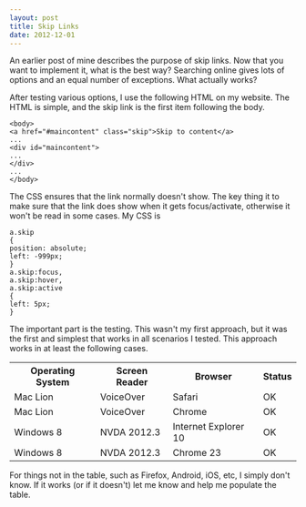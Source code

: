 ```yaml
---
layout: post
title: Skip Links
date: 2012-12-01
---
```


An earlier post of mine describes the purpose of skip links. Now that you want to implement it, what is the best way? Searching online gives lots of options and an equal number of exceptions. What actually works?

After testing various options, I use the following HTML on my website. The HTML is simple, and the skip link is the first item following the body.

```
<body>
<a href="#maincontent" class="skip">Skip to content</a>
...
<div id="maincontent">
...
</div>
...
</body>
```

The CSS ensures that the link normally doesn't show. The key thing it to make sure that the link does show when it gets focus/activate, otherwise it won't be read in some cases. My CSS is

```
a.skip
{
position: absolute;
left: -999px;
}
a.skip:focus,
a.skip:hover,
a.skip:active
{
left: 5px;
}
```

The important part is the testing. This wasn't my first approach, but it was the first and simplest that works in all scenarios I tested. This approach works in at least the following cases.

<table border="0" summary="Whether this approach works using some operating systems, screen readers, and brower combinations.">
<tbody>
<tr><th scope="col" abbr="os">Operating System</th><th scope="col" abbr="reader">Screen Reader</th><th scope="col">Browser</th><th scope="col">Status</th></tr>
<tr>
<td>Mac Lion</td>
<td>VoiceOver</td>
<td>Safari</td>
<td>OK</td>
</tr>
<tr>
<td>Mac Lion</td>
<td>VoiceOver</td>
<td>Chrome</td>
<td>OK</td>
</tr>
<tr>
<td>Windows 8</td>
<td>NVDA 2012.3</td>
<td>Internet Explorer 10</td>
<td>OK</td>
</tr>
<tr>
<td>Windows 8</td>
<td>NVDA 2012.3</td>
<td>Chrome 23</td>
<td>OK</td>
</tr>
</tbody>
</table>


For things not in the table, such as Firefox, Android, iOS, etc, I simply don't know. If it works (or if it doesn't) let me know and help me populate the table.